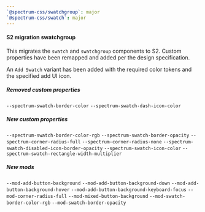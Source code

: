 ```yaml
---
`@spectrum-css/swatchgroup`: major
`@spectrum-css/swatch`: major
---
```


#### S2 migration swatchgroup

This migrates the `swatch` and `swatchgroup` components to S2. Custom properties have been remapped and added per the design specification.

An `Add Swatch` variant has been added with the required color tokens and the specified add UI icon.

##### Removed custom properties

`--spectrum-swatch-border-color`
`--spectrum-swatch-dash-icon-color`

##### New custom properties

`--spectrum-swatch-border-color-rgb`
`--spectrum-swatch-border-opacity`
`--spectrum-corner-radius-full`
`--spectrum-corner-radius-none`
`--spectrum-swatch-disabled-icon-border-opacity`
`--spectrum-swatch-icon-color`
`--spectrum-swatch-rectangle-width-multiplier`

##### New mods

`--mod-add-button-background`
`--mod-add-button-background-down`
`--mod-add-button-background-hover`
`--mod-add-button-background-keyboard-focus`
`--mod-corner-radius-full`
`--mod-mixed-button-background`
`--mod-swatch-border-color-rgb`
`--mod-swatch-border-opacity`
